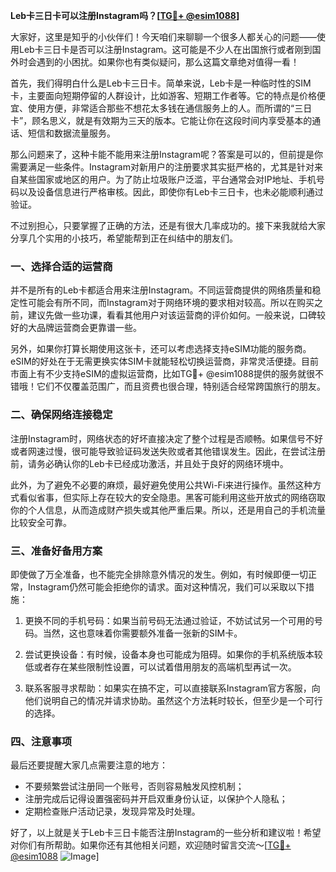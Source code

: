 **Leb卡三日卡可以注册Instagram吗？[[TG💪+ @esim1088](https://t.me/s/esim1088)]**

大家好，这里是知乎的小伙伴们！今天咱们来聊聊一个很多人都关心的问题——使用Leb卡三日卡是否可以注册Instagram。这可能是不少人在出国旅行或者刚到国外时会遇到的小困扰。如果你也有类似疑问，那么这篇文章绝对值得一看！

首先，我们得明白什么是Leb卡三日卡。简单来说，Leb卡是一种临时性的SIM卡，主要面向短期停留的人群设计，比如游客、短期工作者等。它的特点是价格便宜、使用方便，非常适合那些不想花太多钱在通信服务上的人。而所谓的“三日卡”，顾名思义，就是有效期为三天的版本。它能让你在这段时间内享受基本的通话、短信和数据流量服务。

那么问题来了，这种卡能不能用来注册Instagram呢？答案是可以的，但前提是你需要满足一些条件。Instagram对新用户的注册要求其实挺严格的，尤其是针对来自某些国家或地区的用户。为了防止垃圾账户泛滥，平台通常会对IP地址、手机号码以及设备信息进行严格审核。因此，即使你有Leb卡三日卡，也未必能顺利通过验证。

不过别担心，只要掌握了正确的方法，还是有很大几率成功的。接下来我就给大家分享几个实用的小技巧，希望能帮到正在纠结中的朋友们。

### 一、选择合适的运营商

并不是所有的Leb卡都适合用来注册Instagram。不同运营商提供的网络质量和稳定性可能会有所不同，而Instagram对于网络环境的要求相对较高。所以在购买之前，建议先做一些功课，看看其他用户对该运营商的评价如何。一般来说，口碑较好的大品牌运营商会更靠谱一些。

另外，如果你打算长期使用这张卡，还可以考虑选择支持eSIM功能的服务商。eSIM的好处在于无需更换实体SIM卡就能轻松切换运营商，非常灵活便捷。目前市面上有不少支持eSIM的虚拟运营商，比如TG💪+ @esim1088提供的服务就很不错哦！它们不仅覆盖范围广，而且资费也很合理，特别适合经常跨国旅行的朋友。

### 二、确保网络连接稳定

注册Instagram时，网络状态的好坏直接决定了整个过程是否顺畅。如果信号不好或者网速过慢，很可能导致验证码发送失败或者其他错误发生。因此，在尝试注册前，请务必确认你的Leb卡已经成功激活，并且处于良好的网络环境中。

此外，为了避免不必要的麻烦，最好避免使用公共Wi-Fi来进行操作。虽然这种方式看似省事，但实际上存在较大的安全隐患。黑客可能利用这些开放式的网络窃取你的个人信息，从而造成财产损失或其他严重后果。所以，还是用自己的手机流量比较安全可靠。

### 三、准备好备用方案

即使做了万全准备，也不能完全排除意外情况的发生。例如，有时候即便一切正常，Instagram仍然可能会拒绝你的请求。面对这种情况，我们可以采取以下措施：

1. 更换不同的手机号码：如果当前号码无法通过验证，不妨试试另一个可用的号码。当然，这也意味着你需要额外准备一张新的SIM卡。
   
2. 尝试更换设备：有时候，设备本身也可能成为阻碍。如果你的手机系统版本较低或者存在某些限制性设置，可以试着借用朋友的高端机型再试一次。
   
3. 联系客服寻求帮助：如果实在搞不定，可以直接联系Instagram官方客服，向他们说明自己的情况并请求协助。虽然这个方法耗时较长，但至少是一个可行的选择。

### 四、注意事项

最后还要提醒大家几点需要注意的地方：
- 不要频繁尝试注册同一个账号，否则容易触发风控机制；
- 注册完成后记得设置强密码并开启双重身份认证，以保护个人隐私；
- 定期检查账户活动记录，发现异常及时处理。

好了，以上就是关于Leb卡三日卡能否注册Instagram的一些分析和建议啦！希望对你们有所帮助。如果你还有其他相关问题，欢迎随时留言交流～[[TG💪+ @esim1088](https://t.me/s/esim1088) ![Image](https://i.postimg.cc/4NQfJmqS/Snipaste-2025-05-13-00-14-12.png)]